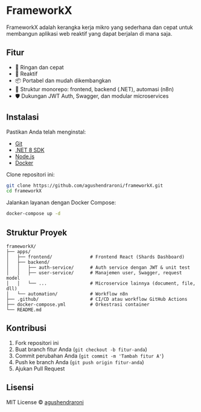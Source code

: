 # FrameworkX

FrameworkX adalah kerangka kerja mikro yang sederhana dan cepat untuk membangun aplikasi web reaktif yang dapat berjalan di mana saja.

## Fitur

- 🚀 Ringan dan cepat
- 🔄 Reaktif
- 📦 Portabel dan mudah dikembangkan
- 🧩 Struktur monorepo: frontend, backend (.NET), automasi (n8n)
- 🛡️ Dukungan JWT Auth, Swagger, dan modular microservices

## Instalasi

Pastikan Anda telah menginstal:

- [Git](https://git-scm.com/)
- [.NET 8 SDK](https://dotnet.microsoft.com/)
- [Node.js](https://nodejs.org/)
- [Docker](https://www.docker.com/)

Clone repositori ini:

```bash
git clone https://github.com/agushendraroni/frameworkX.git
cd frameworkX
```

Jalankan layanan dengan Docker Compose:

```bash
docker-compose up -d
```

## Struktur Proyek

```
frameworkX/
├── apps/
│   ├── frontend/              # Frontend React (Shards Dashboard)
│   ├── backend/
│   │   ├── auth-service/      # Auth service dengan JWT & unit test
│   │   ├── user-service/      # Manajemen user, Swagger, request model
│   │   └── ...                # Microservice lainnya (document, file, dll)
│   └── automation/            # Workflow n8n
├── .github/                   # CI/CD atau workflow GitHub Actions
├── docker-compose.yml         # Orkestrasi container
└── README.md
```

## Kontribusi

1. Fork repositori ini
2. Buat branch fitur Anda (`git checkout -b fitur-anda`)
3. Commit perubahan Anda (`git commit -m 'Tambah fitur A'`)
4. Push ke branch Anda (`git push origin fitur-anda`)
5. Ajukan Pull Request

## Lisensi

MIT License © [agushendraroni](https://github.com/agushendraroni)
